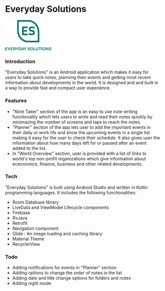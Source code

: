 # Everyday Solutions

[![](logo_image.png)](logo_image.png)

### Introduction
"Everyday Solutions" is an Android application which makes it easy for users to take quick notes, planning their events and getting most recent information about developments in the world. It is designed and and built in a way to provide fast and compact user experience. 

### Features
- "Note Taker" section of the app is an easy to use note writing functionality which lets users to write and read their notes quickly by minimazing the number of screens and taps to reach the notes.
- "Planner" section of the app lets user to add the important events in their daily or work life and show the upcoming events in a single list making it easy for the user to check their schedule. It also gives user the information about how many days left for or passed after an event added to the list. 
- In "World Overview" section, user is provided with a list of links to world's top non-profit organizations which give information about eceonomics, finance, business and other related developments. 

### Tech

"Everyday Solutions" is built using Android Studio and written in Kotlin programming languages. It includes the following functionalities:

* Room Database library
* LiveData and ViewModel Lifecycle components
* Firebase
* RxJava 
* Retrofit
* Navigation component
* Glide : An image loading and caching library
* Material Theme
* RecyclerView


### Todo
* Adding notifications for events in "Planner" section
* Adding options to change the order of notes in the list
* Adding date and title change options for folders and notes 
* Adding night mode
